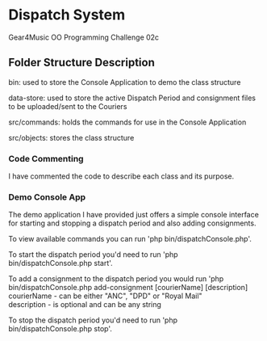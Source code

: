 # Dispatch System
Gear4Music OO Programming Challenge 02c

## Folder Structure Description
bin: used to store the Console Application to demo the class structure

data-store: used to store the active Dispatch Period and consignment files to be uploaded/sent to the Couriers  

src/commands: holds the commands for use in the Console Application

src/objects: stores the class structure

### Code Commenting
I have commented the code to describe each class and its purpose.

### Demo Console App
The demo application I have provided just offers a simple console interface for starting and stopping a dispatch period and also adding consignments. 

To view available commands you can run 'php bin/dispatchConsole.php'.  

To start the dispatch period you'd need to run 'php bin/dispatchConsole.php start'.  

To add a consignment to the dispatch period you would run 'php bin/dispatchConsole.php add-consignment [courierName] [description]  
courierName - can be either "ANC", "DPD" or "Royal Mail"  
description - is optional and can be any string  

To stop the dispatch period you'd need to run 'php bin/dispatchConsole.php stop'.
